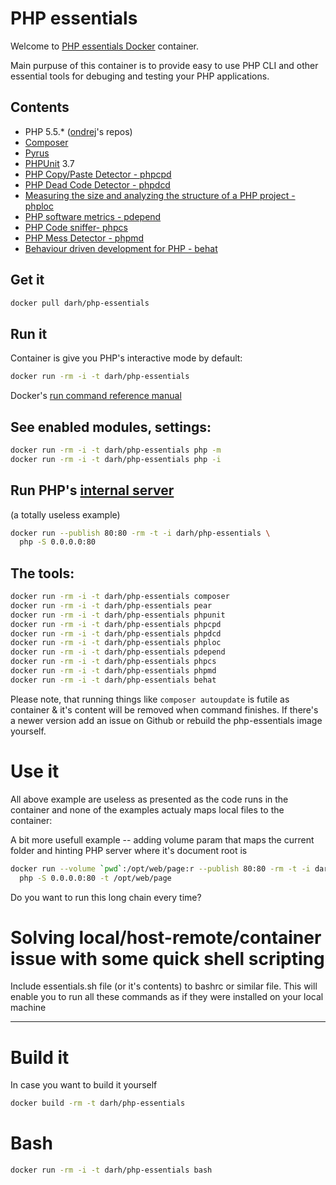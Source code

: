 # PHP essentials

Welcome to [PHP essentials Docker](https://index.docker.io/u/darh/php-essentials/) container.

Main purpuse of this container is to provide
easy to use PHP CLI and other essential
tools for debuging and testing your PHP
applications.





## Contents
 * PHP 5.5.* ([ondrej](https://launchpad.net/~ondrej/+archive/php5)'s repos)
 * [Composer](https://getcomposer.org/)
 * [Pyrus](http://pear2.php.net/pyrus.phar)
 * [PHPUnit](http://phpunit.de/) 3.7
 * [PHP Copy/Paste Detector - phpcpd](https://github.com/sebastianbergmann/phpcpd)
 * [PHP Dead Code Detector - phpdcd](https://github.com/sebastianbergmann/phpdcd)
 * [Measuring the size and analyzing the structure of a PHP project - phploc](https://github.com/sebastianbergmann/phploc)
 * [PHP software metrics - pdepend](http://pdepend.org/)
 * [PHP Code sniffer- phpcs](http://pear.php.net/package/PHP_CodeSniffer)
 * [PHP Mess Detector - phpmd](http://phpmd.org/)
 * [Behaviour driven development for PHP - behat](http://behat.org/)


## Get it
```sh
docker pull darh/php-essentials
```

## Run it
Container is give you PHP's interactive mode by default:
```sh
docker run -rm -i -t darh/php-essentials
```
Docker's [run command reference manual](http://docs.docker.io/en/latest/reference/run/)

## See enabled modules, settings:
```sh
docker run -rm -i -t darh/php-essentials php -m
docker run -rm -i -t darh/php-essentials php -i
```

## Run PHP's [internal server](http://www.php.net/manual/en/features.commandline.webserver.php)
(a totally useless example)
```sh
docker run --publish 80:80 -rm -t -i darh/php-essentials \
  php -S 0.0.0.0:80
```


## The tools:
```sh
docker run -rm -i -t darh/php-essentials composer
docker run -rm -i -t darh/php-essentials pear
docker run -rm -i -t darh/php-essentials phpunit
docker run -rm -i -t darh/php-essentials phpcpd
docker run -rm -i -t darh/php-essentials phpdcd
docker run -rm -i -t darh/php-essentials phploc
docker run -rm -i -t darh/php-essentials pdepend
docker run -rm -i -t darh/php-essentials phpcs
docker run -rm -i -t darh/php-essentials phpmd
docker run -rm -i -t darh/php-essentials behat
```
Please note, that running things like `composer autoupdate` is futile as
container & it's content will be removed when command finishes. 
If there's a newer version add an issue on Github or rebuild the 
php-essentials image yourself.


# Use it
All above example are useless as presented as the code runs in the container
and none of the examples actualy maps local files to the container:

A bit more usefull example -- adding volume param that maps the
current folder and hinting PHP server where it's document root is
```sh
docker run --volume `pwd`:/opt/web/page:r --publish 80:80 -rm -t -i darh/php-essentials \
  php -S 0.0.0.0:80 -t /opt/web/page
```

Do you want to run this long chain every time?

# Solving local/host-remote/container issue with some quick shell scripting
Include essentials.sh file (or it's contents) to bashrc or similar file. This
will enable you to run all these commands as if they were installed on
your local machine

----

# Build it
In case you want to build it yourself
```sh
docker build -rm -t darh/php-essentials
```

# Bash
```sh
docker run -rm -i -t darh/php-essentials bash
```
